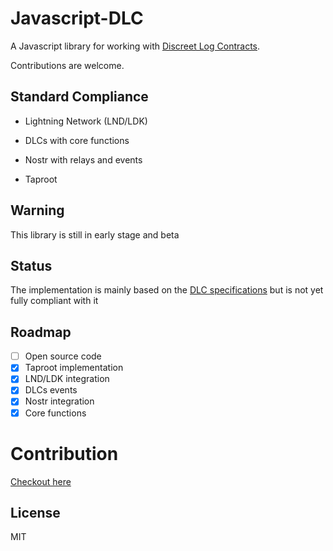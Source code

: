 # Javascript-DLC

A Javascript library for working with [Discreet Log Contracts](https://adiabat.github.io/dlc.pdf).

Contributions are welcome.

## Standard Compliance

- Lightning Network (LND/LDK)

- DLCs with core functions

- Nostr with relays and events

- Taproot 

## Warning

This library is still in early stage and beta


## Status

The implementation is mainly based on the [DLC specifications](https://github.com/discreetlogcontracts/dlcspecs) but is not yet fully compliant with it

## Roadmap

- [ ] Open source code
- [x] Taproot implementation
- [x] LND/LDK integration
- [x] DLCs events
- [x] Nostr integration
- [x] Core functions

# Contribution

[Checkout here](https://github.com/AreaLayer/javascript-dlc/blob/main/CONTRIBUTING.md)

## License

MIT
